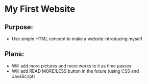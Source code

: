 # **My First Website**

## **Purpose**:
* Use simple HTML concept to make a website introducing myself 

## **Plans**:
* Will add more pictures and more works to it as time passes 
* Will add READ MORE/LESS button in the future (using CSS and JavaScript) 

